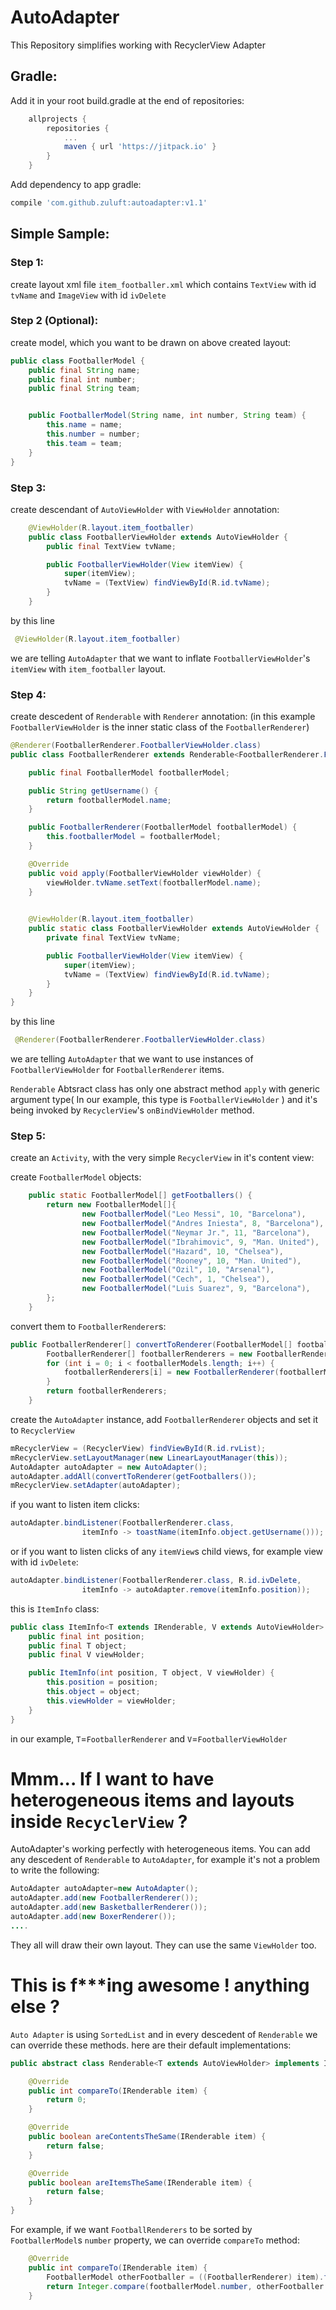 # AutoAdapter
This Repository simplifies working with RecyclerView Adapter

## Gradle:
Add it in your root build.gradle at the end of repositories:
```Groovy
	allprojects {
		repositories {
			...
			maven { url 'https://jitpack.io' }
		}
	}
```
Add dependency to app gradle:
```Groovy
compile 'com.github.zuluft:autoadapter:v1.1'
```

## Simple Sample:

### Step 1:
create layout xml file ```item_footballer.xml``` which contains ```TextView``` with id ```tvName``` and ```ImageView``` with id ```ivDelete```

### Step 2 (Optional):
create model, which you want to be drawn on above created layout:
```Java
public class FootballerModel {
    public final String name;
    public final int number;
    public final String team;


    public FootballerModel(String name, int number, String team) {
        this.name = name;
        this.number = number;
        this.team = team;
    }
}
```
### Step 3:
create descendant of ```AutoViewHolder``` with ```ViewHolder``` annotation:

```Java
    @ViewHolder(R.layout.item_footballer)
    public class FootballerViewHolder extends AutoViewHolder {
        public final TextView tvName;

        public FootballerViewHolder(View itemView) {
            super(itemView);
            tvName = (TextView) findViewById(R.id.tvName);
        }
    }
```
by this line 
```Java
 @ViewHolder(R.layout.item_footballer)
``` 
we are telling ```AutoAdapter``` that we want to inflate ```FootballerViewHolder```'s ```itemView``` with ```item_footballer``` layout. 

### Step 4:
create descedent of ```Renderable```  with ```Renderer``` annotation:
(in this example ```FootballerViewHolder``` is the inner static class of the ```FootballerRenderer```)

```Java
@Renderer(FootballerRenderer.FootballerViewHolder.class)
public class FootballerRenderer extends Renderable<FootballerRenderer.FootballerViewHolder> {

    public final FootballerModel footballerModel;

    public String getUsername() {
        return footballerModel.name;
    }

    public FootballerRenderer(FootballerModel footballerModel) {
        this.footballerModel = footballerModel;
    }

    @Override
    public void apply(FootballerViewHolder viewHolder) {
        viewHolder.tvName.setText(footballerModel.name);
    }
    

    @ViewHolder(R.layout.item_footballer)
    public static class FootballerViewHolder extends AutoViewHolder {
        private final TextView tvName;

        public FootballerViewHolder(View itemView) {
            super(itemView);
            tvName = (TextView) findViewById(R.id.tvName);
        }
    }
}
```

by this line 
```Java
 @Renderer(FootballerRenderer.FootballerViewHolder.class)
```
we are telling ```AutoAdapter``` that we want to use instances of ```FootballerViewHolder``` for ```FootballerRenderer``` items.

```Renderable``` Abtsract class has only one abstract method ```apply``` with generic argument type( In our example, this type is ```FootballerViewHolder``` ) and it's being invoked by ```RecyclerView```'s ```onBindViewHolder``` method.

### Step 5:

create an ```Activity```, with the very simple ```RecyclerView``` in it's content view:

create ```FootballerModel``` objects:
```Java
    public static FootballerModel[] getFootballers() {
        return new FootballerModel[]{
                new FootballerModel("Leo Messi", 10, "Barcelona"),
                new FootballerModel("Andres Iniesta", 8, "Barcelona"),
                new FootballerModel("Neymar Jr.", 11, "Barcelona"),
                new FootballerModel("Ibrahimovic", 9, "Man. United"),
                new FootballerModel("Hazard", 10, "Chelsea"),
                new FootballerModel("Rooney", 10, "Man. United"),
                new FootballerModel("Ozil", 10, "Arsenal"),
                new FootballerModel("Cech", 1, "Chelsea"),
                new FootballerModel("Luis Suarez", 9, "Barcelona"),
        };
    }
```
convert them to ```FootballerRenderer```s:
```Java
public FootballerRenderer[] convertToRenderer(FootballerModel[] footballerModels) {
        FootballerRenderer[] footballerRenderers = new FootballerRenderer[footballerModels.length];
        for (int i = 0; i < footballerModels.length; i++) {
            footballerRenderers[i] = new FootballerRenderer(footballerModels[i]);
        }
        return footballerRenderers;
    }
```
create the ```AutoAdapter``` instance, add ```FootballerRenderer``` objects and set it to ```RecyclerView```
```Java
mRecyclerView = (RecyclerView) findViewById(R.id.rvList);
mRecyclerView.setLayoutManager(new LinearLayoutManager(this));
AutoAdapter autoAdapter = new AutoAdapter();
autoAdapter.addAll(convertToRenderer(getFootballers());
mRecyclerView.setAdapter(autoAdapter);
```

if you want to listen item clicks:
```Java
autoAdapter.bindListener(FootballerRenderer.class,
                itemInfo -> toastName(itemInfo.object.getUsername()));
```
or if you want to listen clicks of any ```itemView```s child views, for example view with id ```ivDelete```:
```Java
autoAdapter.bindListener(FootballerRenderer.class, R.id.ivDelete,
                itemInfo -> autoAdapter.remove(itemInfo.position));
```
this is ```ItemInfo``` class:
```Java
public class ItemInfo<T extends IRenderable, V extends AutoViewHolder> {
    public final int position;
    public final T object;
    public final V viewHolder;

    public ItemInfo(int position, T object, V viewHolder) {
        this.position = position;
        this.object = object;
        this.viewHolder = viewHolder;
    }
}
```
in our example, ```T```=```FootballerRenderer``` and ```V```=```FootballerViewHolder```

# Mmm... If I want to have heterogeneous items and layouts inside ```RecyclerView``` ?
AutoAdapter's working perfectly with heterogeneous items.
You can add any descedent of ```Renderable``` to ```AutoAdapter```, for example it's not a problem to write the following:
```Java
AutoAdapter autoAdapter=new AutoAdapter();
autoAdapter.add(new FootballerRenderer());
autoAdapter.add(new BasketballerRenderer());
autoAdapter.add(new BoxerRenderer());
....
```
They all will draw their own layout. They can use the same ```ViewHolder``` too.


# This is f***ing awesome ! anything else ?
```Auto Adapter``` is using ```SortedList``` and in every descedent of ```Renderable``` we can override these methods. 
here are their default implementations:
```Java
public abstract class Renderable<T extends AutoViewHolder> implements IRenderable<T> {

    @Override
    public int compareTo(IRenderable item) {
        return 0;
    }

    @Override
    public boolean areContentsTheSame(IRenderable item) {
        return false;
    }

    @Override
    public boolean areItemsTheSame(IRenderable item) {
        return false;
    }
}
```
For example, if we want ```FootballRenderers``` to be sorted by ```FootballerModel```s ```number``` property, we can override ```compareTo``` method:
```Java
    @Override
    public int compareTo(IRenderable item) {
        FootballerModel otherFootballer = ((FootballerRenderer) item).footballerModel;
        return Integer.compare(footballerModel.number, otherFootballer.number);
    }
```


